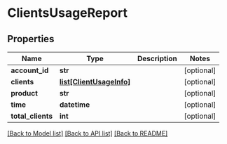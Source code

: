 # ClientsUsageReport

## Properties
Name | Type | Description | Notes
------------ | ------------- | ------------- | -------------
**account_id** | **str** |  | [optional] 
**clients** | [**list[ClientUsageInfo]**](ClientUsageInfo.md) |  | [optional] 
**product** | **str** |  | [optional] 
**time** | **datetime** |  | [optional] 
**total_clients** | **int** |  | [optional] 

[[Back to Model list]](../README.md#documentation-for-models) [[Back to API list]](../README.md#documentation-for-api-endpoints) [[Back to README]](../README.md)



